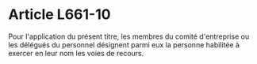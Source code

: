 # Article L661-10

Pour l'application du présent titre, les membres du comité d'entreprise ou les délégués du personnel désignent parmi eux la personne habilitée à exercer en leur nom les voies de recours.